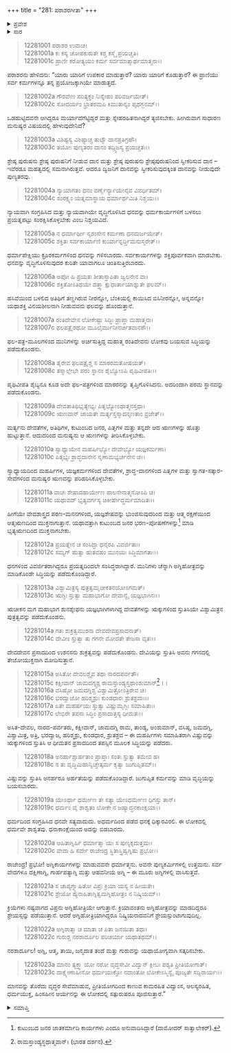 +++
title = "281: ಪರಾಶರಗೀತಾ"
+++

<details><summary>ಪ್ರವೇಶ</summary>


।।   ಓಂ ಓಂ ನಮೋ ನಾರಾಯಣಾಯ।।   ಶ್ರೀ ವೇದವ್ಯಾಸಾಯ ನಮಃ ।।

ಶ್ರೀ ಕೃಷ್ಣದ್ವೈಪಾಯನ ವೇದವ್ಯಾಸ ವಿರಚಿತ  

**ಶ್ರೀ ಮಹಾಭಾರತ**

**ಶಾಂತಿ ಪರ್ವ**

**ಮೋಕ್ಷಧರ್ಮ ಪರ್ವ**

**ಅಧ್ಯಾಯ 281**


</details>

<details><summary>ಸಾರ</summary>

ಧರ್ಮೋಪಾರ್ಜಿತ ಧನದ ಶ್ರೇಷ್ಠತೆ; ಸದಾಚಾರ ಮತ್ತು ಗುರುಜನರ ಸೇವೆಯಿಂದ ಪ್ರಾಪ್ತವಾಗುವ ಲಾಭ (1-23).


</details>

> 12281001 ಪರಾಶರ ಉವಾಚ।  
12281001a ಕಃ ಕಸ್ಯ ಚೋಪಕುರುತೇ ಕಶ್ಚ ಕಸ್ಮೈ ಪ್ರಯಚ್ಚತಿ।  
12281001c ಪ್ರಾಣೀ ಕರೋತ್ಯಯಂ ಕರ್ಮ ಸರ್ವಮಾತ್ಮಾರ್ಥಮಾತ್ಮನಾ।।

ಪರಾಶರನು ಹೇಳಿದನು: “ಯಾರು ಯಾರಿಗೆ ಉಪಕಾರ ಮಾಡುತ್ತಾರೆ? ಯಾರು ಯಾರಿಗೆ ಕೊಡುತ್ತಾರೆ? ಈ ಪ್ರಾಣಿಯು ಸರ್ವ ಕರ್ಮಗಳನ್ನೂ ತನ್ನ ಪ್ರಯೋಜಕ್ಕಾಗಿಯೇ ಮಾಡುತ್ತದೆ.

> 12281002a ಗೌರವೇಣ ಪರಿತ್ಯಕ್ತಂ ನಿಃಸ್ನೇಹಂ ಪರಿವರ್ಜಯೇತ್।  
12281002c ಸೋದರ್ಯಂ ಭ್ರಾತರಮಪಿ ಕಿಮುತಾನ್ಯಂ ಪೃಥಗ್ಜನಮ್।।

ಒಡಹುಟ್ಟಿದವನೇ ಆಗಿದ್ದರೂ ಮರ್ಯಾದೆಗೆಟ್ಟಿದ್ದರೆ ಮತ್ತು ಸ್ನೇಹರಹಿತನಾಗಿದ್ದರೆ ತ್ಯಜಿಸಬೇಕು. ಹೀಗಿರುವಾಗ ಸಾಧಾರಣ ಮನುಷ್ಯರ ವಿಷಯದಲ್ಲಿ ಹೇಳುವುದೇನಿದೆ?

> 12281003a ವಿಶಿಷ್ಟಸ್ಯ ವಿಶಿಷ್ಟಾಚ್ಚ ತುಲ್ಯೌ ದಾನಪ್ರತಿಗ್ರಹೌ।  
12281003c ತಯೋಃ ಪುಣ್ಯತರಂ ದಾನಂ ತದ್ದ್ವಿಜಸ್ಯ ಪ್ರಯಚ್ಚತಃ।।

ಶ್ರೇಷ್ಠ ಪುರುಷನು ಶ್ರೇಷ್ಠ ಪುರುಷನಿಗೆ ನೀಡುವ ದಾನ ಮತ್ತು ಶ್ರೇಷ್ಠ ಪುರುಷನು ಶ್ರೇಷ್ಠಪುರುಷನಿಂದ ಸ್ವೀಕರಿಸುವ ದಾನ – ಇವೆರಡೂ ಮಹತ್ವದಲ್ಲಿ ಸಮನಾಗಿರುತ್ತವೆ. ಆದರೂ ದ್ವಿಜನಿಗೆ ದಾನವನ್ನು ಸ್ವೀಕರಿಸುವುದಕ್ಕಿಂತ ದಾನವನ್ನು ನೀಡುವುದೇ ಪುಣ್ಯತರವು.

> 12281004a ನ್ಯಾಯಾಗತಂ ಧನಂ ವರ್ಣೈರ್ನ್ಯಾಯೇನೈವ ವಿವರ್ಧಿತಮ್।  
12281004c ಸಂರಕ್ಷ್ಯಂ ಯತ್ನಮಾಸ್ಥಾಯ ಧರ್ಮಾರ್ಥಮಿತಿ ನಿಶ್ಚಯಃ।।

ನ್ಯಾಯವಾಗಿ ಸಂಗ್ರಹಿಸಿದ ಮತ್ತು ನ್ಯಾಯವಾಗಿಯೇ ವೃದ್ಧಿಗೊಳಿಸಿದ ಧನವನ್ನು ಧರ್ಮಕಾರ್ಯಗಳಿಗೆ ಬಳಸಲು ಪ್ರಯತ್ನಪಟ್ಟು ಸಂರಕ್ಷಿಸಿಕೊಳ್ಳಬೇಕು ಎಂಬ ನಿಶ್ಚಯವಿದೆ.

> 12281005a ನ ಧರ್ಮಾರ್ಥೀ ನೃಶಂಸೇನ ಕರ್ಮಣಾ ಧನಮರ್ಜಯೇತ್।  
12281005c ಶಕ್ತಿತಃ ಸರ್ವಕಾರ್ಯಾಣಿ ಕುರ್ಯಾನ್ನರ್ದ್ಧಿಮನುಸ್ಮರೇತ್।।

ಧರ್ಮಾಪೇಕ್ಷಿಯು ಕ್ರೂರಕರ್ಮಗಳಿಂದ ಧನವನ್ನು ಗಳಿಸಬಾರದು. ಸರ್ವಕಾರ್ಯಗಳನ್ನು ಶಕ್ತಿಪೂರ್ವಕವಾಗಿ ಮಾಡಬೇಕು. ಧನವನ್ನು ವೃದ್ಧಿಗೊಳಿಸುವುದರ ಕುರಿತೇ ಯಾವಾಗಲೂ ಚಿಂತಿಸುತ್ತಿರಬಾರದು.

> 12281006a ಅಪೋ ಹಿ ಪ್ರಯತಃ ಶೀತಾಸ್ತಾಪಿತಾ ಜ್ವಲನೇನ ವಾ।  
12281006c ಶಕ್ತಿತೋಽತಿಥಯೇ ದತ್ತ್ವಾ ಕ್ಷುಧಾರ್ತಾಯಾಶ್ನುತೇ ಫಲಮ್।।

ಹಸಿವೆಯಿಂದ ಬಳಲಿದ ಅತಿಥಿಗೆ ತಣ್ಣಗಿರುವ ನೀರನ್ನೋ, ಬೆಂಕಿಯಲ್ಲಿ ಕಾಯಿಸಿದ ಬಿಸಿನೀರನ್ನೋ, ಅನ್ನವನ್ನೋ ಯಥಾಶಕ್ತಿ ವಿನಯಶೀಲನಾಗಿ ನೀಡುವವನು ಫಲವನ್ನು ಹೊಂದುತ್ತಾನೆ.

> 12281007a ರಂತಿದೇವೇನ ಲೋಕೇಷ್ಟಾ ಸಿದ್ಧಿಃ ಪ್ರಾಪ್ತಾ ಮಹಾತ್ಮನಾ।  
12281007c ಫಲಪತ್ರೈರಥೋ ಮೂಲೈರ್ಮುನೀನರ್ಚಿತವಾನಸೌ।।

ಫಲ-ಪತ್ರ-ಮೂಲಗಳಿಂದ ಮುನಿಗಳನ್ನು ಅರ್ಚಿಸುತ್ತಿದ್ದ ಮಹಾತ್ಮ ರಂತಿದೇವನು ಲೋಕವು ಬಯಸುವ ಸಿದ್ಧಿಯನ್ನು ಪಡೆದುಕೊಂಡನು.

> 12281008a ತೈರೇವ ಫಲಪತ್ರೈಶ್ಚ ಸ ಮಾಠರಮತೋಷಯತ್।  
12281008c ತಸ್ಮಾಲ್ಲೇಭೇ ಪರಂ ಸ್ಥಾನಂ ಶೈಬ್ಯೋಽಪಿ ಪೃಥಿವೀಪತಿಃ।।

ಪೃಥಿವೀಪತಿ ಶೈಬ್ಯನೂ ಕೂಡ ಅದೇ ಫಲ-ಪತ್ರಗಳಿಂದ ಮಾಠರನನ್ನು ತೃಪ್ತಿಗೊಳಿಸಿದನು. ಅದರಿಂದಾಗಿ ಪರಮ ಸ್ಥಾನವನ್ನು ಪಡೆದುಕೊಂಡನು.

> 12281009a ದೇವತಾತಿಥಿಭೃತ್ಯೇಭ್ಯಃ ಪಿತೃಭ್ಯೋಽಥಾತ್ಮನಸ್ತಥಾ।  
12281009c ಋಣವಾನ್ ಜಾಯತೇ ಮರ್ತ್ಯಸ್ತಸ್ಮಾದನೃಣತಾಂ ವ್ರಜೇತ್।।

ಮರ್ತ್ಯನು ದೇವತೆಗಳ, ಅತಿಥಿಗಳ, ಕುಟುಂಬದ ಜನರ, ಪಿತೃಗಳ ಮತ್ತು ತನ್ನದೇ ಆದ ಋಣಗಳನ್ನು ಹೊತ್ತು ಹುಟ್ಟುತ್ತಾನೆ. ಆದುದರಿಂದ ಮನುಷ್ಯನು ಆ ಋಣಗಳನ್ನು ತೀರಿಸಿಕೊಳ್ಳಬೇಕು.

> 12281010a ಸ್ವಾಧ್ಯಾಯೇನ ಮಹರ್ಷಿಭ್ಯೋ ದೇವೇಭ್ಯೋ ಯಜ್ಞಕರ್ಮಣಾ।  
12281010c ಪಿತೃಭ್ಯಃ ಶ್ರಾದ್ಧದಾನೇನ ನೃಣಾಮಭ್ಯರ್ಚನೇನ ಚ।।

ಸ್ವಾಧ್ಯಾಯದಿಂದ ಮಹರ್ಷಿಗಳ, ಯಜ್ಞಕರ್ಮಗಳಿಂದ ದೇವತೆಗಳ, ಶ್ರಾದ್ಧ-ದಾನಗಳಿಂದ ಪಿತೃಗಳ ಮತ್ತು ಸ್ವಾಗತ-ಸತ್ಕಾರ-ಸೇವೆಗಳಿಂದ ಮನುಷ್ಯರ ಋಣವನ್ನು ಪರಿಹರಿಸಿಕೊಳ್ಳಬೇಕು.

> 12281011a ವಾಚಃ ಶೇಷಾವಹಾರ್ಯೇಣ ಪಾಲನೇನಾತ್ಮನೋಽಪಿ ಚ।  
12281011c ಯಥಾವದ್ ಭೃತ್ಯವರ್ಗಸ್ಯ ಚಿಕೀರ್ಷೇದ್ಧರ್ಮಮಾದಿತಃ।।

ಹೀಗೆಯೇ ವೇದಶಾಸ್ತ್ರದ ಪಠಣ-ಮನನಗಳಿಂದ, ಯಜ್ಞಶೇಷವನ್ನು ಭುಂಜಿಸುವುದರಿಂದ ಮತ್ತು ಆತ್ಮ ರಕ್ಷಣೆಯಿಂದ ಆತ್ಮಋಣದಿಂದ ಮುಕ್ತನಾಗುತ್ತಾನೆ. ಯಥಾವತ್ತಾಗಿ ಕುಟುಂಬದ ಜನರ ಭರಣ-ಪೋಷಣೆಗಳನ್ನು[^1] ಮಾಡಿ ಭೃತ್ಯಋಣದಿಂದ ಮುಕ್ತನಾಗಬೇಕು.

> 12281012a ಪ್ರಯತ್ನೇನ ಚ ಸಂಸಿದ್ಧಾ ಧನೈರಪಿ ವಿವರ್ಜಿತಾಃ।  
12281012c ಸಮ್ಯಗ್ ಹುತ್ವಾ ಹುತವಹಂ ಮುನಯಃ ಸಿದ್ಧಿಮಾಗತಾಃ।।

ಧನಗಳಿಂದ ವಿವರ್ಜಿತರಾಗಿದ್ದರೂ ಪ್ರಯತ್ನದಿಂದಲೇ ಸಂಸಿದ್ಧರಾಗಿದ್ದಾರೆ. ಮುನಿಗಳು ಚೆನ್ನಾಗಿ ಅಗ್ನಿಹೋತ್ರವನ್ನು ಮಾಡಿಕೊಂಡೇ ಸಿದ್ಧಿಯನ್ನು ಪಡೆದುಕೊಂಡಿದ್ದಾರೆ.

> 12281013a ವಿಶ್ವಾಮಿತ್ರಸ್ಯ ಪುತ್ರತ್ವಮೃಚೀಕತನಯೋಽಗಮತ್।  
12281013c ಋಗ್ಭಿಃ ಸ್ತುತ್ವಾ ಮಹಾಭಾಗೋ ದೇವಾನ್ವೈ ಯಜ್ಞಭಾಗಿನಃ।।

ಋಚೀಕನ ಮಗ ಮಹಾಭಾಗ ಶುನಶ್ಶೇಫನು ಯಜ್ಞಭಾಗಿಗಳಾಗಿದ್ದ ದೇವತೆಗಳನ್ನು ಋಕ್ಕುಗಳಿಂದ ಸ್ತುತಿಸಿಯೇ ವಿಶ್ವಾಮಿತ್ರನ ಪುತ್ರತ್ವವನ್ನು ಪಡೆದುಕೊಂಡನು.

> 12281014a ಗತಃ ಶುಕ್ರತ್ವಮುಶನಾ ದೇವದೇವಪ್ರಸಾದನಾತ್।  
12281014c ದೇವೀಂ ಸ್ತುತ್ವಾ ತು ಗಗನೇ ಮೋದತೇ ತೇಜಸಾ ವೃತಃ।।

ದೇವದೇವನ ಪ್ರಸಾದದಿಂದ ಉಶನಸನು ಶುಕ್ರತ್ವವನ್ನು ಪಡೆದುಕೊಂಡನು. ದೇವಿಯನ್ನು ಸ್ತುತಿಸಿ ಅವನು ಗಗನದಲ್ಲಿ ತೇಜೋಯುಕ್ತನಾಗಿ ಮೋದಿಸುತ್ತಾನೆ.

> 12281015a ಅಸಿತೋ ದೇವಲಶ್ಚೈವ ತಥಾ ನಾರದಪರ್ವತೌ।  
12281015c ಕಕ್ಷೀವಾನ್ ಜಾಮದಗ್ನ್ಯಶ್ಚ ರಾಮಸ್ತಾಂಡ್ಯಸ್ತಥಾಂಶುಮಾನ್[^2]।।  
12281016a ವಸಿಷ್ಠೋ ಜಮದಗ್ನಿಶ್ಚ ವಿಶ್ವಾಮಿತ್ರೋಽತ್ರಿರೇವ ಚ।  
12281016c ಭರದ್ವಾಜೋ ಹರಿಶ್ಮಶ್ರುಃ ಕುಂಡಧಾರಃ ಶ್ರುತಶ್ರವಾಃ।।  
12281017a ಏತೇ ಮಹರ್ಷಯಃ ಸ್ತುತ್ವಾ ವಿಷ್ಣುಮೃಗ್ಭಿಃ ಸಮಾಹಿತಾಃ।  
12281017c ಲೇಭಿರೇ ತಪಸಾ ಸಿದ್ಧಿಂ ಪ್ರಸಾದಾತ್ತಸ್ಯ ಧೀಮತಃ।।

ಅಸಿತ-ದೇವಲ, ನಾರದ-ಪರ್ವತರು, ಕಕ್ಷೀವಾನ್, ಜಾಮದಗ್ನಿ ರಾಮ, ತಾಂಡ್ಯ, ಅಂಶುಮಾನ್, ವಸಿಷ್ಠ, ಜಮದಗ್ನಿ, ವಿಶ್ವಾಮಿತ್ರ, ಅತ್ರಿ, ಭರದ್ವಾಜ, ಹರಿಶ್ಮಶ್ರು, ಕುಂಡಧಾರ, ಶ್ರುತಶ್ರವ – ಈ ಮಹರ್ಷಿಗಳು ಸಮಾಹಿತರಾಗಿ ವಿಷ್ಣುವನ್ನು ಋಕ್ಕುಗಳಿಂದ ಸ್ತುತಿಸಿ ಆ ಧೀಮತನ ಪ್ರಸಾದದಿಂದ ತಪಸ್ಸಿನ ಮೂಲಕ ಸಿದ್ಧಿಯನ್ನು ಪಡೆದರು.

> 12281018a ಅನರ್ಹಾಶ್ಚಾರ್ಹತಾಂ ಪ್ರಾಪ್ತಾಃ ಸಂತಃ ಸ್ತುತ್ವಾ ತಮೇವ ಹ।  
12281018c ನ ತು ವೃದ್ಧಿಮಿಹಾನ್ವಿಚ್ಚೇತ್ಕರ್ಮ ಕೃತ್ವಾ ಜುಗುಪ್ಸಿತಮ್।।

ವಿಷ್ಣುವನ್ನು ಸ್ತುತಿಸಿ ಅನರ್ಹರೂ ಅರ್ಹತೆಯನ್ನು ಪಡೆದುಕೊಂಡಿದ್ದಾರೆ. ಜುಗುಪ್ಸಿತ ಕರ್ಮವನ್ನು ಮಾಡಿ ವೃದ್ಧಿಯನ್ನು ಬಯಸಬಾರದು.

> 12281019a ಯೇಽರ್ಥಾ ಧರ್ಮೇಣ ತೇ ಸತ್ಯಾ ಯೇಽಧರ್ಮೇಣ ಧಿಗಸ್ತು ತಾನ್।  
12281019c ಧರ್ಮಂ ವೈ ಶಾಶ್ವತಂ ಲೋಕೇ ನ ಜಹ್ಯಾದ್ಧನಕಾಂಕ್ಷಯಾ।।

ಧರ್ಮದಿಂದ ಸಂಗ್ರಹಿಸಿದ ಧನವೇ ಸತ್ಯವಾದುದು. ಅಧರ್ಮದಿಂದ ಪಡೆದ ಧನಕ್ಕೆ ಧಿಕ್ಕಾರವಿರಲಿ. ಈ ಲೋಕದಲ್ಲಿ ಧರ್ಮವೇ ಶಾಶ್ವತವು. ಧನಾಕಾಂಕ್ಷೆಯಿಂದ ಅದನ್ನು ಬಿಡಬಾರದು.

> 12281020a ಆಹಿತಾಗ್ನಿರ್ಹಿ ಧರ್ಮಾತ್ಮಾ ಯಃ ಸ ಪುಣ್ಯಕೃದುತ್ತಮಃ।  
12281020c ವೇದಾ ಹಿ ಸರ್ವೇ ರಾಜೇಂದ್ರ ಸ್ಥಿತಾಸ್ತ್ರಿಷ್ವಗ್ನಿಷು ಪ್ರಭೋ।।

ರಾಜೇಂದ್ರ! ಪ್ರಭೋ! ಅಗ್ನಿಕಾರ್ಯಗಳನ್ನು ಮಾಡುವವನೇ ಧರ್ಮಾತ್ಮನು. ಅವನೇ ಪುಣ್ಯಕರ್ಮಿಗಳಲ್ಲಿ ಉತ್ತಮನು. ಸರ್ವ ವೇದಗಳೂ ದಕ್ಷಿಣಾಗ್ನಿ, ಗಾರ್ಹಪತ್ಯಾಗ್ನಿ ಮತ್ತು ಆಹವನೀಯ ಅಗ್ನಿ – ಈ ಮೂರು ಅಗ್ನಿಗಳಲ್ಲಿ ವಾಸಿಸುತ್ತವೆ.

> 12281021a ಸ ಚಾಪ್ಯಗ್ನ್ಯಾಹಿತೋ ವಿಪ್ರಃ ಕ್ರಿಯಾ ಯಸ್ಯ ನ ಹೀಯತೇ।  
12281021c ಶ್ರೇಯೋ ಹ್ಯನಾಹಿತಾಗ್ನಿತ್ವಮಗ್ನಿಹೋತ್ರಂ ನ ನಿಷ್ಕ್ರಿಯಮ್।।

ಕ್ರಿಯೆಗಳು ನಷ್ಟವಾಗದ ವಿಪ್ರನು ಅಗ್ನಿಹೋತ್ರಿಯೇ ಆಗುತ್ತಾನೆ. ಕ್ರಿಯಾವಂತನು ಅಗ್ನಿಹೋತ್ರವನ್ನು ಮಾಡದಿದ್ದರೂ ಶ್ರೇಯಸ್ಸನ್ನು ಪಡೆಯುತ್ತಾನೆ. ಆದರೆ ಅಗ್ನಿಹೋತ್ರಿಯಾಗಿದ್ದರೂ ನಿಷ್ಕ್ರಿಯನಾದವನಿಗೆ ಶ್ರೇಯಸ್ಸುಂಟಾಗುವುದಿಲ್ಲ.

> 12281022a ಅಗ್ನಿರಾತ್ಮಾ ಚ ಮಾತಾ ಚ ಪಿತಾ ಜನಯಿತಾ ತಥಾ।  
12281022c ಗುರುಶ್ಚ ನರಶಾರ್ದೂಲ ಪರಿಚರ್ಯಾ ಯಥಾತಥಮ್।।

ನರಶಾರ್ದೂಲ! ಅಗ್ನಿ, ಆತ್ಮ, ತಾಯಿ, ಜನ್ಮದಾತ ತಂದೆ ಮತ್ತು ಗುರುವನ್ನು ಯಥಾಯೋಗ್ಯವಾಗಿ ಸತ್ಕರಿಸಬೇಕು.

> 12281023a ಮಾನಂ ತ್ಯಕ್ತ್ವಾ ಯೋ ನರೋ ವೃದ್ಧಸೇವೀ
       ವಿದ್ವಾನ್ ಕ್ಲೀಬಃ ಪಶ್ಯತಿ ಪ್ರೀತಿಯೋಗಾತ್।  
> 12281023c ದಾಕ್ಷ್ಯೇಣಾಹೀನೋ ಧರ್ಮಯುಕ್ತೋ ನದಾಂತೋ
       ಲೋಕೇಽಸ್ಮಿನ್ವೈ ಪೂಜ್ಯತೇ ಸದ್ಭಿರಾರ್ಯಃ।।  

ಮಾನವನ್ನು ತೊರೆದು ವೃದ್ಧರ ಸೇವೆಮಾಡುವ, ಪ್ರೀತಿಯೋಗದಿಂದ ಕಾಣುವ ಕಾಮರಹಿತ ವಿದ್ವಾಂಸ, ಆಲಸ್ಯರಹಿತ, ಧರ್ಮಯುಕ್ತ, ಹಿಂಸಹೀನ ಆರ್ಯನನ್ನು ಈ ಲೋಕದಲ್ಲಿ ಸತ್ಪುರುಷರೂ ಪೂಜಿಸುತ್ತಾರೆ.”


<details><summary>ಸಮಾಪ್ತಿ</summary>

ಇತಿ ಶ್ರೀಮಹಾಭಾರತೇ ಶಾಂತಿಪರ್ವಣಿ ಮೋಕ್ಷಧರ್ಮಪರ್ವಣಿ ಪರಾಶರಗೀತಾಯಾಂ ಏಕಾಶೀತ್ಯತ್ಯಧಿಕದ್ವಿಶತತಮೋಽಧ್ಯಾಯಃ।।  
ಇದು ಶ್ರೀಮಹಾಭಾರತದಲ್ಲಿ ಶಾಂತಿಪರ್ವದಲ್ಲಿ ಮೋಕ್ಷಧರ್ಮಪರ್ವದಲ್ಲಿ ಪರಾಶರಗೀತಾ ಎನ್ನುವ ಇನ್ನೂರಾಎಂಭತ್ತೊಂದನೇ ಅಧ್ಯಾಯವು.


</details>

[^1]: ಕುಟುಂಬದ ಜನರ ಜಾತಕರ್ಮಾದಿ ಕಾರ್ಯಗಳು ಎಂದೂ ಅನುವಾದಿಸಿದ್ದಾರೆ (ದಾಮೋದರ್ ಸಾತ್ವಾಲೇಕರ್).

[^2]: ರಾಮಸ್ತಾಂಡ್ಯಸ್ಥಥಾತ್ಮವಾನ್।   (ಭಾರತ ದರ್ಶನ).
